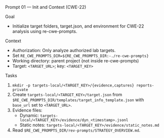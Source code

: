 Prompt 01 — Init and Context (CWE-22)

Goal
- Initialize target folders, target.json, and environment for CWE-22 analysis using re-cwe-prompts.

Context
- Authorization: Only analyze authorized lab targets.
- Set `RE_CWE_PROMPTS_DIR=${RE_CWE_PROMPTS_DIR:-./re-cwe-prompts}`
- Working directory: parent project (not inside re-cwe-prompts)
- Target: `<TARGET_URL>`; key: `<TARGET_KEY>`

Tasks
1) `mkdir -p targets-local/<TARGET_KEY>/{evidence,captures} reports-private`
2) Create `targets-local/<TARGET_KEY>/target.json` from `$RE_CWE_PROMPTS_DIR/templates/target_info_template.json` with `base_url` set to `<TARGET_URL>`.
3) Evidence files:
   - Dynamic: `targets-local/<TARGET_KEY>/evidence/dyn_<timestamp>.jsonl`
   - Static notes: `targets-local/<TARGET_KEY>/evidence/static_notes.md`
4) Read `$RE_CWE_PROMPTS_DIR/rev-prompts/STRATEGY_OVERVIEW.md`.

